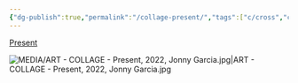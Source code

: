 ```yaml
---
{"dg-publish":true,"permalink":"/collage-present/","tags":["c/cross","c/colour-blue","c/colour-black","c/medicine","collage/year-2022"],"created":"2024-06-28T12:56:49.000-04:00","updated":"2025-09-10T13:18:39.353-04:00"}
---
```



[Present](https://www.instagram.com/p/Ca91b8gu9Ic/)

![MEDIA/ART - COLLAGE - Present, 2022, Jonny Garcia.jpg|ART - COLLAGE - Present, 2022, Jonny Garcia.jpg](/img/user/MEDIA/ART%20-%20COLLAGE%20-%20Present,%202022,%20Jonny%20Garcia.jpg)

